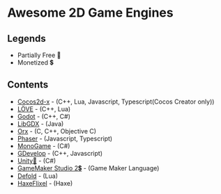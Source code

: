 # Awesome 2D Game Engines


## Legends
- Partially Free :money_with_wings:
- Monetized :heavy_dollar_sign:

## Contents
* [Cocos2d-x](https://cocos2d-x.org) - (C++, Lua, Javascript, Typescript(Cocos Creator only))
* [LÖVE](https://love2d.org) - (C++, Lua)
* [Godot](https://godotengine.org/) - (C++, C#)
* [LibGDX](https://libgdx.badlogicgames.com) - (Java)
* [Orx](https://orx-project.org) - (C, C++, Objective C)
* [Phaser](https://phaser.io) - (Javascript, Typescript)
* [MonoGame](http://www.monogame.net/) - (C#)
* [GDevelop](https://gdevelop-app.com) - (C++, Javascript)
* [Unity:money_with_wings:](https://unity.com) - (C#)
* [GameMaker Studio 2:heavy_dollar_sign:](https://www.yoyogames.com/gamemaker) - (Game Maker Language)
* [Defold](https://www.defold.com/) - (Lua)
* [HaxeFlixel](https://haxeflixel.com/) - (Haxe)
